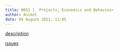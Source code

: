 ```yaml
---
title: 0052 |  Projects, Economics and Behaviour
author: Aniket
date: 04 August 2021, 11:05
---
```


<link rel="stylesheet" href="/Users/aniket/_files/css/style1.css">

[description](description.html)			

[issues](issues.html)


